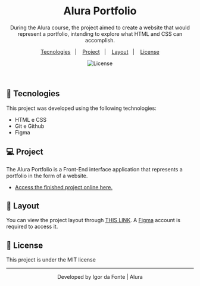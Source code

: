 <h1 align="center"> Alura Portfolio  </h1>

<p align="center">
During the Alura course, the project aimed to create a website that would represent a portfolio, intending to explore what HTML and CSS can accomplish.
</p>

<p align="center">
  <a href="#-tecnologies">Tecnologies</a>&nbsp;&nbsp;&nbsp;|&nbsp;&nbsp;&nbsp;
  <a href="#-project">Project</a>&nbsp;&nbsp;&nbsp;|&nbsp;&nbsp;&nbsp;
  <a href="#-layout">Layout</a>&nbsp;&nbsp;&nbsp;|&nbsp;&nbsp;&nbsp;
  <a href="#memo-license">License</a>
</p>
<p align="center">
  <img alt="License" src="https://img.shields.io/static/v1?label=license&message=MIT&color=49AA26&labelColor=000000">
</p>

</br>



## 🚀 Tecnologies

This project was developed using the following technologies:

- HTML e CSS
- Git e Github
- Figma

## 💻 Project


The Alura Portfolio is a Front-End interface application that represents a portfolio in the form of a website.

- [Access the finished project online here.](https://alura-portfolio-omega.vercel.app/)



## 🔖 Layout

You can view the project layout through [THIS LINK](https://www.figma.com/file/NrzJacC887svMVfF9oC2jM/Portfolio-Projeto-2?node-id=0%3A1&mode=dev). A [Figma](https://figma.com) account is required to access it. 

## :memo: License

This project is under the MIT license

---

<p align="center">Developed by Igor da Fonte | Alura</p>
